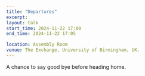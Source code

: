 ```yaml
---
title: "Departures"
excerpt: 
layout: talk
start_time: 2024-11-22 17:00
end_time: 2024-11-22 17:05

location: Assembly Room
venue: The Exchange, University of Birmingham, UK.
---
```

A chance to say good bye before heading home.
